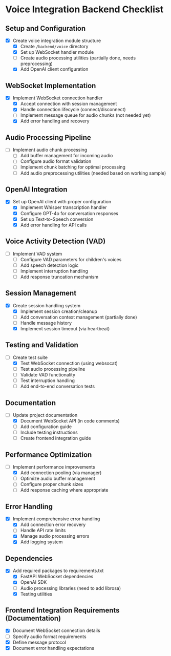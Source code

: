 # Voice Integration Backend Checklist

## Setup and Configuration
- [x] Create voice integration module structure
  - [x] Create `/backend/voice` directory
  - [x] Set up WebSocket handler module
  - [ ] Create audio processing utilities (partially done, needs preprocessing)
  - [x] Add OpenAI client configuration

## WebSocket Implementation
- [x] Implement WebSocket connection handler
  - [x] Accept connection with session management
  - [x] Handle connection lifecycle (connect/disconnect)
  - [ ] Implement message queue for audio chunks (not needed yet)
  - [x] Add error handling and recovery

## Audio Processing Pipeline
- [ ] Implement audio chunk processing
  - [ ] Add buffer management for incoming audio
  - [ ] Configure audio format validation
  - [ ] Implement chunk batching for optimal processing
  - [ ] Add audio preprocessing utilities (needed based on working sample)

## OpenAI Integration
- [x] Set up OpenAI client with proper configuration
  - [x] Implement Whisper transcription handler
  - [x] Configure GPT-4o for conversation responses
  - [x] Set up Text-to-Speech conversion
  - [x] Add error handling for API calls

## Voice Activity Detection (VAD)
- [ ] Implement VAD system
  - [ ] Configure VAD parameters for children's voices
  - [ ] Add speech detection logic
  - [ ] Implement interruption handling
  - [ ] Add response truncation mechanism

## Session Management
- [x] Create session handling system
  - [x] Implement session creation/cleanup
  - [ ] Add conversation context management (partially done)
  - [ ] Handle message history
  - [x] Implement session timeout (via heartbeat)

## Testing and Validation
- [ ] Create test suite
  - [x] Test WebSocket connection (using websocat)
  - [ ] Test audio processing pipeline
  - [ ] Validate VAD functionality
  - [ ] Test interruption handling
  - [ ] Add end-to-end conversation tests

## Documentation
- [ ] Update project documentation
  - [x] Document WebSocket API (in code comments)
  - [ ] Add configuration guide
  - [ ] Include testing instructions
  - [ ] Create frontend integration guide

## Performance Optimization
- [ ] Implement performance improvements
  - [x] Add connection pooling (via manager)
  - [ ] Optimize audio buffer management
  - [ ] Configure proper chunk sizes
  - [ ] Add response caching where appropriate

## Error Handling
- [x] Implement comprehensive error handling
  - [x] Add connection error recovery
  - [ ] Handle API rate limits
  - [x] Manage audio processing errors
  - [x] Add logging system

## Dependencies
- [x] Add required packages to requirements.txt
  - [x] FastAPI WebSocket dependencies
  - [x] OpenAI SDK
  - [ ] Audio processing libraries (need to add librosa)
  - [x] Testing utilities

## Frontend Integration Requirements (Documentation)
- [x] Document WebSocket connection details
- [ ] Specify audio format requirements
- [x] Define message protocol
- [x] Document error handling expectations
